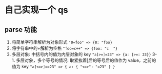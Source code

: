 # 自己实现一个 qs

## parse 功能

1. 将简单字符串解析为对象形式
   `"0=foo" => {0: "foo}`
2. 将字符串中的+解析为空格
   `"foo=c++" => {foo: "c  "}`
3. 多层对象: 中括号内的值为内层对象的 key
   `"a[>=]=23" => {a: {>=: 23}}`
   3-1. 多层对象，多个等号的情况: 取紧挨着]后的等号后的值作为 value，之前的值为 key
   `"a[<=>]==23" => { a: { "<=>": "=23" } }`
